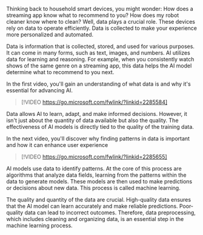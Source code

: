 Thinking back to household smart devices, you might wonder: How does a streaming app know what to recommend to you? How does my robot cleaner know where to clean? Well, data plays a crucial role. These devices rely on data to operate efficiently. Data is collected to make your experience more personalized and automated.

Data is information that is collected, stored, and used for various purposes. It can come in many forms, such as text, images, and numbers. AI utilizes data for learning and reasoning. For example, when you consistently watch shows of the same genre on a streaming app, this data helps the AI model determine what to recommend to you next.

In the first video, you'll gain an understanding of what data is and why it's essential for advancing AI.

> [!VIDEO https://go.microsoft.com/fwlink/?linkid=2285584]

Data allows AI to learn, adapt, and make informed decisions. However, it isn't just about the quantity of data available but also the quality. The effectiveness of AI models is directly tied to the quality of the training data.

In the next video, you'll discover why finding patterns in data is important and how it can enhance user experience

> [!VIDEO https://go.microsoft.com/fwlink/?linkid=2285655]

AI models use data to identify patterns. At the core of this process are algorithms that analyze data fields, learning from the patterns within the data to generate models. These models are then used to make predictions or decisions about new data. This process is called machine learning.

The quality and quantity of the data are crucial. High-quality data ensures that the AI model can learn accurately and make reliable predictions. Poor-quality data can lead to incorrect outcomes. Therefore, data preprocessing, which includes cleaning and organizing data, is an essential step in the machine learning process.
